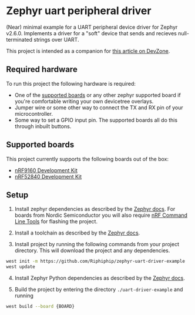 # Zephyr uart peripheral driver 

(Near) minimal example for a UART peripheral device driver for Zephyr v2.6.0. Implements a driver for a "soft" device that sends and recieves null-terminated strings over UART. 

This project is intended as a companion for [this article on DevZone](https://devzone.nordicsemi.com/nordic/nrf-connect-sdk-guides/b/peripherals/posts/writing-device-drivers-for-uart-peripherals).

## Required hardware
To run this project the following hardware is required:
 - One of the [supported boards](#supported-boards) or any other zephyr supported board if you're comfortable writing your own devicetree overlays.   
 - Jumper wire or some other way to connect the TX and RX pin of your microcontroller.
 - Some way to set a GPIO input pin. The supported boards all do this through inbuilt buttons.

## Supported boards
This project currently supports the following boards out of the box:

- [nRF9160 Development Kit](https://www.nordicsemi.com/Products/Development-hardware/nrf9160-dk)
- [nRF52840 Development Kit](https://www.nordicsemi.com/Products/Development-hardware/nrf52840-dk)

## Setup
1. Install zephyr dependencies as described by the [Zephyr docs](https://docs.zephyrproject.org/2.6.0/getting_started/index.html#install-dependencies). For boards from Nordic Semiconductor you will also require [nRF Command Line Tools](https://www.nordicsemi.com/Products/Development-tools/nRF-Command-Line-Tools) for flashing the project.

2. Install a toolchain as described by the [Zephyr docs](https://docs.zephyrproject.org/2.6.0/getting_started/index.html#install-a-toolchain).

3. Install project by running the following commands from your project directory. This will download the project and any dependencies.
```sh
west init -m https://github.com/Riphiphip/zephyr-uart-driver-example
west update
```

4. Install Zephyr Python dependencies as described by the [Zephyr docs](https://docs.zephyrproject.org/2.6.0/getting_started/index.html#install-dependencies).

5. Build the project by entering the directory `./uart-driver-example` and running
```sh
west build --board {BOARD}
```
